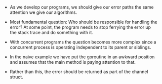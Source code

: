 * As we develop our programs, we should give our error paths the same attention we give our algorithms.

* Most fundamental question: Who should be responsible for handling the error? At some point, the program needs to stop ferrying the error up the stack trace and do something with it.

* With concurrent programs the question becomes more complex since a concurrent process is operating independent to its parent or siblings.
* In the naive example we have put the goroutine in an awkward position and assumes that the main method is paying attention to that.
* Rather than this, the error should be returned as part of the channel struct.